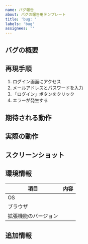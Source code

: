 ```yaml
---
name: バグ報告
about: バグの報告用テンプレート
title: 'bug: '
labels: 'bug'
assignees: ''
---
```


## バグの概要

<!-- バグの内容を1-2文で簡潔に説明してください -->
<!-- 例: ログインボタンをクリックしても反応がない -->

## 再現手順

<!-- バグを再現するための手順を具体的に記載してください -->
<!-- 例: -->
1. ログイン画面にアクセス
2. メールアドレスとパスワードを入力
3. 「ログイン」ボタンをクリック
4. エラーが発生する

## 期待される動作

<!-- 本来期待される動作を説明してください -->
<!-- 例: ログインボタンをクリックするとダッシュボード画面に遷移する -->

## 実際の動作

<!-- 実際に起きている動作を説明してください -->
<!-- 例: ログインボタンをクリックしても何も反応がなく、画面遷移しない -->

## スクリーンショット

<!-- 可能であれば、問題の説明に役立つスクリーンショットを添付してください -->
<!-- 例: エラーメッセージのスクリーンショット -->

## 環境情報

| 項目 | 内容 |
|------|------|
| OS | <!-- 例: Windows 10 Home 22H2 --> |
| ブラウザ | <!-- 例: Google Chrome 120.0.6099.109 --> |
| 拡張機能のバージョン | <!-- 例: pre-Alpha-0.1.0 --> |

## 追加情報

<!-- その他、問題の解決に役立つ情報があれば記載してください -->
<!-- 例: -->
<!-- - エラーメッセージの内容 -->
<!-- - 問題が発生する特定の条件 -->
<!-- - 既に試した解決策 --> 